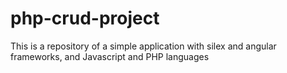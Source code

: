 # php-crud-project
This is a repository of a simple application with silex and angular frameworks, and Javascript and PHP languages
